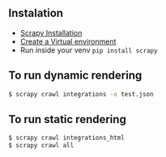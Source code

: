 
## Instalation

- [Scrapy Installation](https://linktodocumentation)
- [Create a Virtual environment](https://linuxize.com/post/how-to-create-python-virtual-environments-on-ubuntu-18-04/)
- Run inside your venv ``pip install scrapy`` 
## To run dynamic rendering

```bash
$ scrapy crawl integrations -o test.json
```




## To run static rendering

```bash
$ scrapy crawl integrations_html
$ scrapy crawl all
```